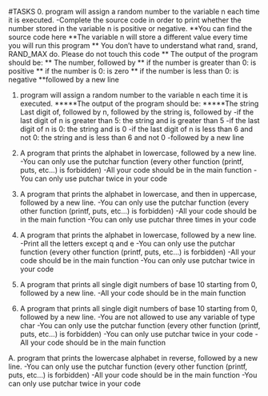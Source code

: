 #TASKS
0. program will assign a random number to the variable n each time it is executed. 
    -Complete the source code in order to print whether the number stored in the variable n is positive or negative.
    **You can find the source code here
    **The variable n will store a different value every time you will run this program
   ** You don’t have to understand what rand, srand, RAND_MAX do. Please do not touch this code
   ** The output of the program should be:
   ** The number, followed by
   ** if the number is greater than 0: is positive
   ** if the number is 0: is zero
   ** if the number is less than 0: is negative
    **followed by a new line

1. program will assign a random number to the variable n each time it is executed.
    *****The output of the program should be:
    *****The string Last digit of, followed by n, followed by the string is, followed by
        -if the last digit of n is greater than 5: the string and is greater than 5
        -if the last digit of n is 0: the string and is 0
        -if the last digit of n is less than 6 and not 0: the string and is less than 6 and not 0
            -followed by a new line


2. A program that prints the alphabet in lowercase, followed by a new line.
-You can only use the putchar function (every other function (printf, puts, etc…) is forbidden)
    -All your code should be in the main function
    -You can only use putchar twice in your code

3. A program that prints the alphabet in lowercase, and then in uppercase, followed by a new line.
-You can only use the putchar function (every other function (printf, puts, etc…) is forbidden)
    -All your code should be in the main function
    -You can only use putchar three times in your code


4. A program that prints the alphabet in lowercase, followed by a new line.
-Print all the letters except q and e
-You can only use the putchar function (every other function (printf, puts, etc…) is forbidden)
    -All your code should be in the main function
    -You can only use putchar twice in your code


5. A program that prints all single digit numbers of base 10 starting from 0, followed by a new line.
-All your code should be in the main function

6. A program that prints all single digit numbers of base 10 starting from 0, followed by a new line.
-You are not allowed to use any variable of type char
-You can only use the putchar function (every other function (printf, puts, etc…) is forbidden)
    -You can only use putchar twice in your code
    -All your code should be in the main function



A. program that prints the lowercase alphabet in reverse, followed by a new line.
-You can only use the putchar function (every other function (printf, puts, etc…) is forbidden)
    -All your code should be in the main function
    -You can only use putchar twice in your code

